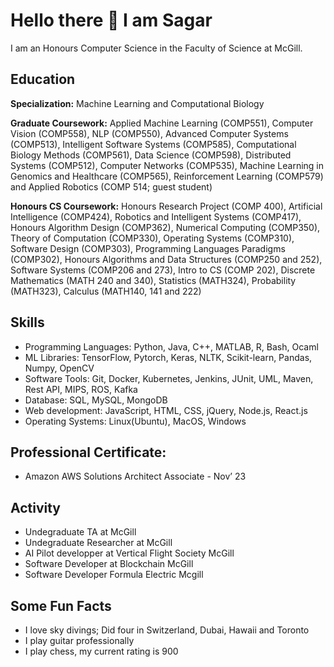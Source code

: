 # Hello there 👋 I am Sagar
I am an Honours Computer Science in the Faculty of Science at McGill.

## Education
**Specialization:** Machine Learning and Computational Biology

**Graduate Coursework:** Applied Machine Learning (COMP551), Computer Vision (COMP558), NLP (COMP550), Advanced Computer Systems
(COMP513), Intelligent Software Systems (COMP585), Computational Biology Methods (COMP561), Data Science (COMP598),
Distributed Systems (COMP512), Computer Networks (COMP535), Machine Learning in Genomics and Healthcare (COMP565),
Reinforcement Learning (COMP579) and Applied Robotics (COMP 514; guest student)

**Honours CS Coursework:** Honours Research Project (COMP 400), Artificial Intelligence (COMP424), Robotics and Intelligent Systems
(COMP417), Honours Algorithm Design (COMP362), Numerical Computing (COMP350), Theory of Computation (COMP330), Operating
Systems (COMP310), Software Design (COMP303), Programming Languages Paradigms (COMP302), Honours Algorithms and Data
Structures (COMP250 and 252), Software Systems (COMP206 and 273), Intro to CS (COMP 202), Discrete Mathematics (MATH 240 and
340), Statistics (MATH324), Probability (MATH323), Calculus (MATH140, 141 and 222)

## Skills
- Programming Languages: Python, Java, C++, MATLAB, R, Bash, Ocaml
- ML Libraries: TensorFlow, Pytorch, Keras, NLTK, Scikit-learn, Pandas, Numpy, OpenCV
- Software Tools: Git, Docker, Kubernetes, Jenkins, JUnit, UML, Maven, Rest API, MIPS, ROS, Kafka
- Database: SQL, MySQL, MongoDB
- Web development: JavaScript, HTML, CSS, jQuery, Node.js, React.js
- Operating Systems: Linux(Ubuntu), MacOS, Windows

## Professional Certificate:
- Amazon AWS Solutions Architect Associate - Nov’ 23

## Activity
- Undegraduate TA at McGill
- Undegraduate Researcher at McGill
- AI Pilot developper at Vertical Flight Society McGill
- Software Developer at Blockchain McGill
- Software Developer Formula Electric Mcgill

## Some Fun Facts
- I love sky divings; Did four in Switzerland, Dubai, Hawaii and Toronto
- I play guitar professionally
- I play chess, my current rating is 900

<!--
**Sagarnandeshwar/Sagarnandeshwar** is a ✨ _special_ ✨ repository because its `README.md` (this file) appears on your GitHub profile.

Here are some ideas to get you started:

- 🔭 I’m currently working on ...
- 🌱 I’m currently learning ...
- 👯 I’m looking to collaborate on ...
- 🤔 I’m looking for help with ...
- 💬 Ask me about ...
- 📫 How to reach me: ...
- 😄 Pronouns: ...
- ⚡ Fun fact: ...
-->
